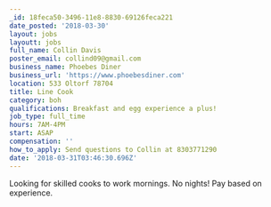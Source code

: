 ```yaml
---
_id: 18feca50-3496-11e8-8830-69126feca221
date_posted: '2018-03-30'
layout: jobs
layoutt: jobs
full_name: Collin Davis
poster_email: collind09@gmail.com
business_name: Phoebes Diner
business_url: 'https://www.phoebesdiner.com'
location: 533 Oltorf 78704
title: Line Cook
category: boh
qualifications: Breakfast and egg experience a plus!
job_type: full_time
hours: 7AM-4PM
start: ASAP
compensation: ''
how_to_apply: Send questions to Collin at 8303771290
date: '2018-03-31T03:46:30.696Z'
---
```

Looking for skilled cooks to work mornings. No nights! Pay based on experience.
